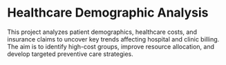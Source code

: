 # Healthcare Demographic Analysis
This project analyzes patient demographics, healthcare costs, and insurance claims to uncover key trends affecting hospital and clinic billing. The aim is to identify high-cost groups, improve resource allocation, and develop targeted preventive care strategies.
